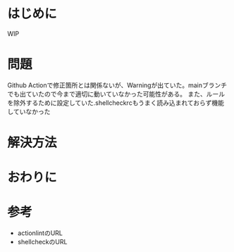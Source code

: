 # はじめに
WIP
# 問題
Github Actionで修正箇所とは関係ないが、Warningが出ていた。mainブランチでも出ていたので今まで適切に動いていなかった可能性がある。
また、ルールを除外するために設定していた.shellcheckrcもうまく読み込まれておらず機能していなかった

# 解決方法

# おわりに

# 参考
- actionlintのURL
- shellcheckのURL
